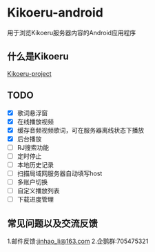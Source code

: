 # Kikoeru-android
用于浏览Kikoeru服务器内容的Android应用程序
## 什么是Kikoeru
[Kikoeru-project][1]
## TODO
- [x] 歌词悬浮窗
- [x] 在线播放视频
- [x] 缓存音频视频歌词，可在服务器离线状态下播放
- [x] 后台播放
- [ ] RJ搜索功能
- [ ] 定时停止
- [ ] 本地历史记录
- [ ] 扫描局域网服务器自动填写host
- [ ] 多账户切换
- [ ] 自定义播放列表
- [ ] 下载进度管理
## 常见问题以及交流反馈
1.邮件反馈:jinhao_li@163.com
2.企鹅群:705475321



  [1]: https://github.com/kikoeru-project/kikoeru-express
